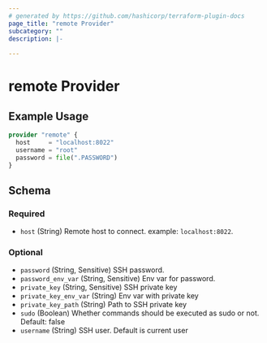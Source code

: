 ```yaml
---
# generated by https://github.com/hashicorp/terraform-plugin-docs
page_title: "remote Provider"
subcategory: ""
description: |-
  
---
```


# remote Provider



## Example Usage

```terraform
provider "remote" {
  host     = "localhost:8022"
  username = "root"
  password = file(".PASSWORD")
}
```

<!-- schema generated by tfplugindocs -->
## Schema

### Required

- `host` (String) Remote host to connect. example: `localhost:8022`.

### Optional

- `password` (String, Sensitive) SSH password.
- `password_env_var` (String, Sensitive) Env var for password.
- `private_key` (String, Sensitive) SSH private key
- `private_key_env_var` (String) Env var with private key
- `private_key_path` (String) Path to SSH private key
- `sudo` (Boolean) Whether commands should be executed as sudo or not. Default: false
- `username` (String) SSH user. Default is current user
